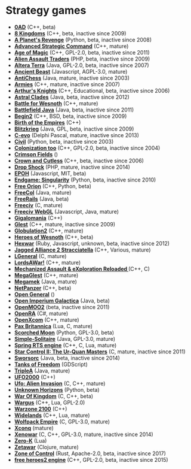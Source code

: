 # Strategy games

[comment]: # (start of autogenerated content, do not edit)
- **[0AD](0ad.md)** (C++, beta)
- **[8 Kingdoms](8kingdoms.md)** (C++, beta, inactive since 2009)
- **[A Planet's Revenge](a_planets_revenge.md)** (Python, beta, inactive since 2008)
- **[Advanced Strategic Command](asc.md)** (C++, mature)
- **[Age of Magic](age_of_magic.md)** (C++, GPL-2.0, beta, inactive since 2011)
- **[Alien Assault Traders](alien_assault_traders.md)** (PHP, beta, inactive since 2009)
- **[Altera Terra](altera_terra.md)** (Java, GPL-2.0, beta, inactive since 2007)
- **[Ancient Beast](ancient_beast.md)** (Javascript, AGPL-3.0, mature)
- **[AntiChess](antichess.md)** (Java, mature, inactive since 2003)
- **[Armies](armies.md)** (C++, mature, inactive since 2007)
- **[Arthur's Knights](arthurs_knights.md)** (C++, Educational, beta, inactive since 2006)
- **[Astral Clades](astral_clades.md)** (Java, beta, inactive since 2012)
- **[Battle for Wesnoth](wesnoth.md)** (C++, mature)
- **[Battlefield Java](battlefield_java.md)** (Java, beta, inactive since 2011)
- **[Begin2](begin2.md)** (C++, BSD, beta, inactive since 2009)
- **[Birth of the Empires](birth_of_the_empires.md)** (C++)
- **[Blitzkrieg](blitzkrieg.md)** (Java, GPL, beta, inactive since 2009)
- **[C-evo](c_evo.md)** (Delphi Pascal, mature, inactive since 2013)
- **[Civil](civil.md)** (Python, beta, inactive since 2003)
- **[Colonization too](colonization_too.md)** (C++, GPL-2.0, beta, inactive since 2004)
- **[Crimson Fields](crimson_fields.md)** ()
- **[Crown and Cutless](crown_and_cutless.md)** (C++, beta, inactive since 2006)
- **[Drop Shock](drop_shock.md)** (PHP, mature, inactive since 2014)
- **[EPOH](epoh.md)** (Javascript, MIT, beta)
- **[Endgame: Singularity](singularity.md)** (Python, beta, inactive since 2010)
- **[Free Orion](freeorion.md)** (C++, Python, beta)
- **[FreeCol](freecol.md)** (Java, mature)
- **[FreeRails](freerails.md)** (Java, beta)
- **[Freeciv](freeciv.md)** (C, mature)
- **[Freeciv WebGL](freeciv_web.md)** (Javascript, Java, mature)
- **[Gigalomania](gigalomania.md)** (C++)
- **[Glest](glest.md)** (C++, mature, inactive since 2009)
- **[Globulation2](globulation2.md)** (C++, mature)
- **[Heroes of Wesnoth](heroes_of_wesnoth.md)** (C++, beta)
- **[Hexwar](hexwar.md)** (Ruby, Javascript, unknown, beta, inactive since 2012)
- **[Jagged Alliance 2 Stracciatella](jagged_alliance2.md)** (C++, Various, mature)
- **[LGeneral](lgeneral.md)** (C, mature)
- **[LordsAWar!](lordsawar.md)** (C++, mature)
- **[Mechanized Assault & eXploration Reloaded ](maxr.md)** (C++, C)
- **[MegaGlest](megaglest.md)** (C++, mature)
- **[Megamek](megamek.md)** (Java, mature)
- **[NetPanzer](netpanzer.md)** (C++, beta)
- **[Open General](open_general.md)** ()
- **[Open Imperium Galactica](open_imperium_galactica.md)** (Java, beta)
- **[OpenMOO2](openmoo2.md)** (beta, inactive since 2011)
- **[OpenRA](openra.md)** (C#, mature)
- **[OpenXcom](openxcom.md)** (C++, mature)
- **[Pax Britannica](pax_britannica.md)** (Lua, C, mature)
- **[Scorched Moon](scorched_moon.md)** (Python, GPL-3.0, beta)
- **[Simple-Solitaire](simple_solitaire.md)** (Java, GPL-3.0, mature)
- **[Spring RTS engine](spring.md)** (C++, C, Lua, mature)
- **[Star Control II: The Ur-Quan Masters](star_control_2.md)** (C, mature, inactive since 2011)
- **[Sworsorc](sworsorc.md)** (Java, beta, inactive since 2014)
- **[Tanks of Freedom](tanks_of_freedom.md)** (GDScript)
- **[TripleA](triplea.md)** (Java, mature)
- **[UFO2000](ufo2000.md)** (C++)
- **[Ufo: Alien Invasion](ufo_alien_invasion.md)** (C, C++, mature)
- **[Unknown Horizons](unknown_horizons.md)** (Python, beta)
- **[War Of Kingdom](war_of_kingdom.md)** (C, C++, beta)
- **[Wargus](wargus.md)** (C++, Lua, GPL-2.0)
- **[Warzone 2100](warzone_2100.md)** (C++)
- **[Widelands](widelands.md)** (C++, Lua, mature)
- **[Wolfpack Empire](wolfpack_empire.md)** (C, GPL-3.0, mature)
- **[Xconq](xconq.md)** (mature)
- **[Xenowar](xenowar.md)** (C, C++, GPL-3.0, mature, inactive since 2014)
- **[Zero-K](zero_k.md)** (Lua)
- **[Zetawar](zetawar.md)** (Clojure, mature)
- **[Zone of Control](zoc.md)** (Rust, Apache-2.0, beta, inactive since 2017)
- **[free heroes2 engine](fheroes2.md)** (C++, GPL-2.0, beta, inactive since 2015)

[comment]: # (end of autogenerated content)